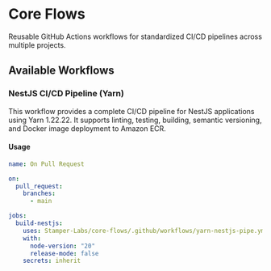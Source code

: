 # Core Flows

Reusable GitHub Actions workflows for standardized CI/CD pipelines across multiple projects.

## Available Workflows

### NestJS CI/CD Pipeline (Yarn)

This workflow provides a complete CI/CD pipeline for NestJS applications using Yarn 1.22.22. It supports linting, testing, building, semantic versioning, and Docker image deployment to Amazon ECR.

#### Usage

```yaml
name: On Pull Request

on:
  pull_request:
    branches:
      - main

jobs:
  build-nestjs:
    uses: Stamper-Labs/core-flows/.github/workflows/yarn-nestjs-pipe.yml@main
    with:
      node-version: "20"
      release-mode: false
    secrets: inherit
```